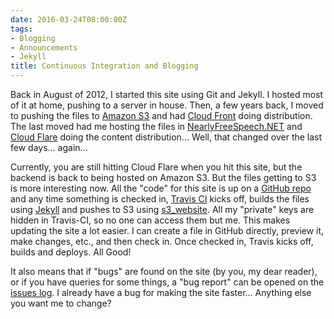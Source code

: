 ```yaml
---
date: 2016-03-24T08:00:00Z
tags:
- Blogging
- Announcements
- Jekyll
title: Continuous Integration and Blogging
---
```


Back in August of 2012, I started this site using Git and Jekyll. I hosted most of it at home, pushing to a server in house. Then, a few years back, I moved to pushing the files to [Amazon S3][3] and had [Cloud Front][4] doing distribution. The last moved had me hosting the files in [NearlyFreeSpeech.NET][5] and [Cloud Flare][6] doing the content distribution... Well, that changed over the last few days... again...

Currently, you are still hitting Cloud Flare when you hit this site, but the backend is back to being hosted on Amazon S3. But the files getting to S3 is more interesting now. All the "code" for this site is up on a [GitHub repo][1] and any time something is checked in, [Travis CI][7] kicks off, builds the files using [Jekyll][8] and pushes to S3 using [s3_website][9]. All my "private" keys are hidden in Travis-CI, so no one can access them but me. This makes updating the site a lot easier. I can create a file in GitHub directly, preview it, make changes, etc., and then check in. Once checked in, Travis kicks off, builds and deploys. All Good! 

It also means that if "bugs" are found on the site (by you, my dear reader), or if you have queries for some things, a "bug report" can be opened on the [issues log][8]. I already have a bug for making the site faster... Anything else you want me to change? 



[1]:https://github.com/tiernano/www.tiernanotoole.ie
[2]:https://www.tiernanotoole.ie/2012/08/29/NewSite.html
[3]:https://aws.amazon.com/s3/
[4]:https://aws.amazon.com/cloudfront/
[5]:http://www.nearlyfreespeech.net
[6]:http://www.cloudflare.com
[7]:https://travis-ci.org/tiernano/www.tiernanotoole.ie
[8]:https://github.com/tiernano/www.tiernanotoole.ie/issues
[9]:https://github.com/laurilehmijoki/s3_website
